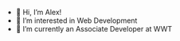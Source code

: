 - 👋 Hi, I’m Alex!
- 👀 I’m interested in Web Development
- 🌱 I’m currently an Associate Developer at WWT

<!---
alexbournedev/alexbournedev is a ✨ special ✨ repository because its `README.md` (this file) appears on your GitHub profile.
You can click the Preview link to take a look at your changes.
--->
